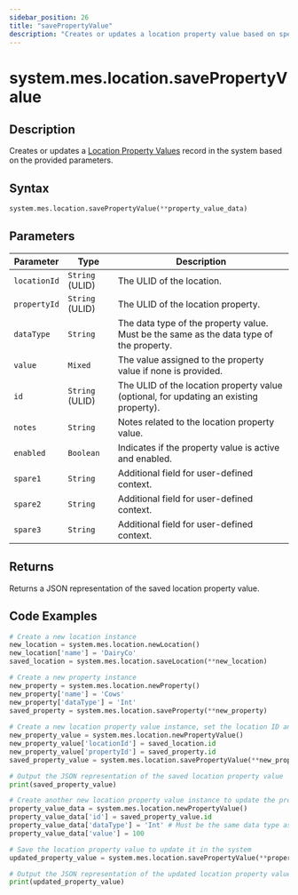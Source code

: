 ```yaml
---
sidebar_position: 26
title: "savePropertyValue"
description: "Creates or updates a location property value based on specified parameters."
---
```


# system.mes.location.savePropertyValue

## Description

Creates or updates a [Location Property Values](../../data-model/location-model/location-property-value) record in the system based on the provided parameters.

## Syntax
```python
system.mes.location.savePropertyValue(**property_value_data)
```

## Parameters

| Parameter      | Type            | Description                                                                             |
|----------------|-----------------|-----------------------------------------------------------------------------------------|
| `locationId`   | `String` (ULID) | The ULID of the location.                                                               |
| `propertyId`   | `String` (ULID) | The ULID of the location property.                                                      |
| `dataType`     | `String`        | The data type of the property value. Must be the same as the data type of the property. |
| `value`        | `Mixed`         | The value assigned to the property value if none is provided.                           |
| `id`           | `String` (ULID) | The ULID of the location property value (optional, for updating an existing property).  |
| `notes`        | `String`        | Notes related to the location property value.                                           |
| `enabled`      | `Boolean`       | Indicates if the property value is active and enabled.                                  |
| `spare1`       | `String`        | Additional field for user-defined context.                                              |
| `spare2`       | `String`        | Additional field for user-defined context.                                              |
| `spare3`       | `String`        | Additional field for user-defined context.                                              |

## Returns

Returns a JSON representation of the saved location property value.

## Code Examples

```python
# Create a new location instance
new_location = system.mes.location.newLocation()
new_location['name'] = 'DairyCo'
saved_location = system.mes.location.saveLocation(**new_location)

# Create a new property instance
new_property = system.mes.location.newProperty()
new_property['name'] = 'Cows'
new_property['dataType'] = 'Int'
saved_property = system.mes.location.saveProperty(**new_property)
 
# Create a new location property value instance, set the location ID and property ID and save it
new_property_value = system.mes.location.newPropertyValue()
new_property_value['locationId'] = saved_location.id
new_property_value['propertyId'] = saved_property.id
saved_property_value = system.mes.location.savePropertyValue(**new_property_value)

# Output the JSON representation of the saved location property value
print(saved_property_value)

# Create another new location property value instance to update the previous location property value
property_value_data = system.mes.location.newPropertyValue()
property_value_data['id'] = saved_property_value.id
property_value_data['dataType'] = 'Int' # Must be the same data type as the property
property_value_data['value'] = 100

# Save the location property value to update it in the system
updated_property_value = system.mes.location.savePropertyValue(**property_value_data)

# Output the JSON representation of the updated location property value
print(updated_property_value)
```